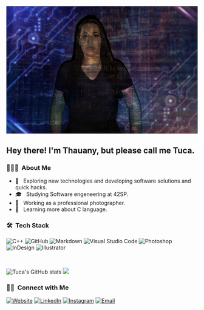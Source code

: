 
<img src="https://github.com/Tucapulcinelli/tucapulcinelli/blob/main/code7.jpg">

<h2> Hey there! I'm Thauany, but please call me Tuca.</h2>

<h3> 👨🏻‍💻 &nbsp;About Me </h3>

- 🤔 &nbsp; Exploring new technologies and developing software solutions and quick hacks.
- 🎓 &nbsp; Studying Software engeneering at 42SP.
- 💼 &nbsp; Working as a professional photographer.
- 🌱 &nbsp; Learning more about C language.


<h3> 🛠 &nbsp;Tech Stack</h3>

  ![C++](https://img.shields.io/badge/-C-333333?style=flat&logo=C%2B%2B&logoColor=00599C)
  ![GitHub](https://img.shields.io/badge/-GitHub-333333?style=flat&logo=github)
  ![Markdown](https://img.shields.io/badge/-Markdown-333333?style=flat&logo=markdown)
  ![Visual Studio Code](https://img.shields.io/badge/-Visual%20Studio%20Code-333333?style=flat&logo=visual-studio-code&logoColor=007ACC)
  ![Photoshop](https://img.shields.io/badge/-Photoshop-333333?style=flat&logo=adobe-photoshop)
  ![InDesign](https://img.shields.io/badge/-InDesign-333333?style=flat&logo=adobe-indesign)
  ![Illustrator](https://img.shields.io/badge/-Illustrator-333333?style=flat&logo=adobe-illustrator)

<br/>

![Tuca's GitHub stats](https://github-readme-stats.vercel.app/api?username=tucapulcinelli&show_icons=true&theme=nord)
<img height="195em" src="https://github-readme-stats.vercel.app/api/top-langs/?username=tucapulcinelli&theme=nord" />

<h3> 🤝🏻 &nbsp;Connect with Me </h3>

<a href="http://www.ppafotocine.com.br"><img alt="Website" src="https://img.shields.io/badge/Website-www.ppafotocine.com.br-blue?style=flat-square&logo=google-chrome"></a>
<a href="https://www.linkedin.com/in/thauany-pulcinelli-b8aa17141/"><img alt="LinkedIn" src="https://img.shields.io/badge/LinkedIn-Thauany%20Pulcinelli%20-blue?style=flat-square&logo=linkedin"></a>
<a href="https://www.instagram.com/tucapulcinelli/"><img alt="Instagram" src="https://img.shields.io/badge/Instagram-tucapulcinelli-blue?style=flat-square&logo=instagram"></a>
<a href="mailto:teptuca@gmail.com"><img alt="Email" src="https://img.shields.io/badge/Email-teptuca@gmail.com-blue?style=flat-square&logo=gmail"></a>
</p>

